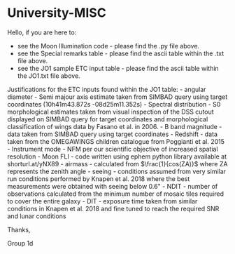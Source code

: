 # University-MISC

Hello, if you are here to:

 - see the Moon Illumination code - please find the .py file above.
 - see the Special remarks table - please find the ascii table within the .txt file above.
 - see the JO1 sample ETC input table - please find the ascii table within the JO1.txt file above.

Justifications for the ETC inputs found within the JO1 table:
    - angular diameter - Semi majour axis estimate taken from SIMBAD query using target coordinates (10h41m43.872s	-08d25m11.352s)
    - Spectral distribution - S0 morphological estimates taken from visual inspection of the DSS cutout displayed on SIMBAD query for target coordinates and morphological classification of wings data by Fasano et al. in 2006.
    - B band magnitude - data taken from SIMBAD query using target coordinates
    - Redshift - data taken from the OMEGAWINGS children catalogue from Poggianti et al. 2015
    - Instrument mode - NFM per our scientific objective of increased spatial resolution
    - Moon FLI - code written using ephem python library available at shorturl.at/yNX89
    - airmass  - calculated from $\frac{1}{cos(ZA)}$ where ZA represents the zenith angle
    - seeing - conditions assumed from very similar run conditions performed by Knapen et al. 2018 where the best measurements were obtained with seeing below 0.6"
    - NDIT - number of observations calculated from the minimum number of mosaic tiles required to cover the entire galaxy
    - DIT - exposure time taken from similar conditions in Knapen et al. 2018 and fine tuned to reach the required SNR and lunar conditions

Thanks,

Group 1d
